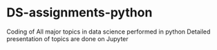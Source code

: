 # DS-assignments-python
Coding of All major topics in data science performed in python
Detailed presentation of topics are done on Jupyter
